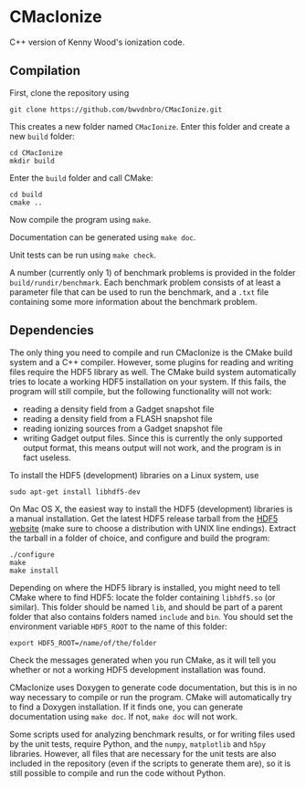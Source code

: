 # CMacIonize
C++ version of Kenny Wood's ionization code.

## Compilation

First, clone the repository using
```
git clone https://github.com/bwvdnbro/CMacIonize.git
```
This creates a new folder named `CMacIonize`. Enter this folder and create a new
`build` folder:
```
cd CMacIonize
mkdir build
```
Enter the `build` folder and call CMake:
```
cd build
cmake ..
```
Now compile the program using `make`.

Documentation can be generated using `make doc`.

Unit tests can be run using `make check`.

A number (currently only 1) of benchmark problems is provided in the folder
`build/rundir/benchmark`. Each benchmark problem consists of at least a
parameter file that can be used to run the benchmark, and a `.txt` file
containing some more information about the benchmark problem.

## Dependencies

The only thing you need to compile and run CMacIonize is the CMake build system
and a C++ compiler. However, some plugins for reading and writing files require
the HDF5 library as well. The CMake build system automatically tries to locate
a working HDF5 installation on your system. If this fails, the program will
still compile, but the following functionality will not work:
  - reading a density field from a Gadget snapshot file
  - reading a density field from a FLASH snapshot file
  - reading ionizing sources from a Gadget snapshot file
  - writing Gadget output files. Since this is currently the only supported
    output format, this means output will not work, and the program is in fact
    useless.

To install the HDF5 (development) libraries on a Linux system, use
```
sudo apt-get install libhdf5-dev
```

On Mac OS X, the easiest way to install the HDF5 (development) libraries is a
manual installation. Get the latest HDF5 release tarball from the
[HDF5 website](https://support.hdfgroup.org/HDF5/release/obtainsrc.html)
(make sure to choose a distribution with UNIX line endings). Extract the
tarball in a folder of choice, and configure and build the program:
```
./configure
make
make install
```
Depending on where the HDF5 library is installed, you might need to tell CMake
where to find HDF5: locate the folder containing `libhdf5.so` (or similar).
This folder should be named `lib`, and should be part of a parent folder that
also contains folders named `include` and `bin`. You should set the environment
variable `HDF5_ROOT` to the name of this folder:
```
export HDF5_ROOT=/name/of/the/folder
```
Check the messages generated when you run CMake, as it will tell you whether or
not a working HDF5 development installation was found.

CMacIonize uses Doxygen to generate code documentation, but this is in no way
necessary to compile or run the program. CMake will automatically try to find
a Doxygen installation. If it finds one, you can generate documentation using
`make doc`. If not, `make doc` will not work.

Some scripts used for analyzing benchmark results, or for writing files used
by the unit tests, require Python, and the `numpy`, `matplotlib` and `h5py`
libraries. However, all files that are necessary for the unit tests are also
included in the repository (even if the scripts to generate them are), so
it is still possible to compile and run the code without Python.
